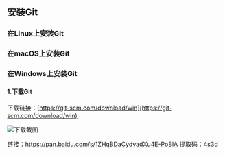 ## 安装Git

### 在Linux上安装Git
### 在macOS上安装Git
### 在Windows上安装Git

#### 1.下载Git

下载链接：[https://git-scm.com/download/win](https://git-scm.com/download/win)

![下载截图](https://user-images.githubusercontent.com/27407218/100713127-c2e5b880-33ee-11eb-8ddb-96ad4b70d808.png)

链接：https://pan.baidu.com/s/1ZHqBDaCydvadXu4E-PoBlA 
提取码：4s3d 





























